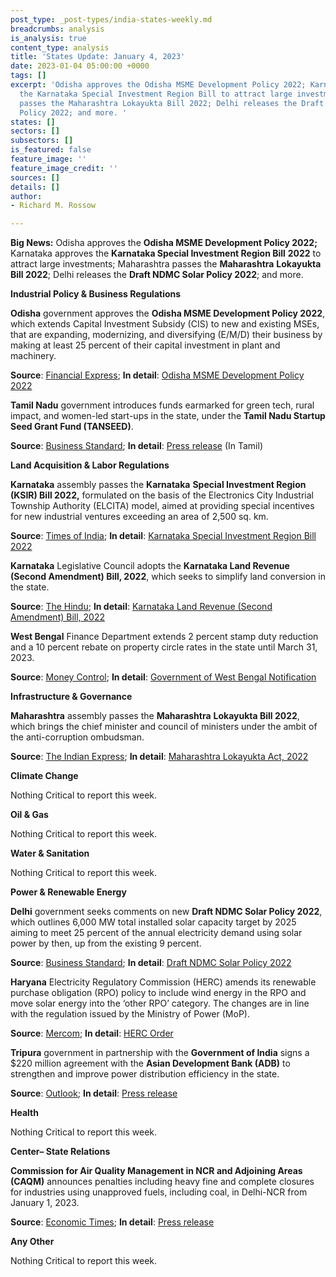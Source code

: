 ```yaml
---
post_type: _post-types/india-states-weekly.md
breadcrumbs: analysis
is_analysis: true
content_type: analysis
title: 'States Update: January 4, 2023'
date: 2023-01-04 05:00:00 +0000
tags: []
excerpt: 'Odisha approves the Odisha MSME Development Policy 2022; Karnataka approves
  the Karnataka Special Investment Region Bill to attract large investments; Maharashtra
  passes the Maharashtra Lokayukta Bill 2022; Delhi releases the Draft NDMC Solar
  Policy 2022; and more. '
states: []
sectors: []
subsectors: []
is_featured: false
feature_image: ''
feature_image_credit: ''
sources: []
details: []
author:
- Richard M. Rossow

---
```

**Big News:** Odisha approves the **Odisha MSME Development Policy 2022;** Karnataka approves the **Karnataka Special Investment Region Bill** **2022** to attract large investments; Maharashtra passes the **Maharashtra** **Lokayukta Bill 2022**; Delhi releases the **Draft NDMC Solar Policy 2022**; and more.

**Industrial Policy & Business Regulations**

**Odisha** government approves the **Odisha MSME Development Policy 2022**, which extends Capital Investment Subsidy (CIS) to new and existing MSEs, that are expanding, modernizing, and diversifying (E/M/D) their business by making at least 25 percent of their capital investment in plant and machinery.

**Source**: [Financial Express](https://www.financialexpress.com/industry/sme/msme-eodb-odisha-govt-announces-a-new-msme-development-policy-2022-prioritises-mses-in-industrial-backward-areas/2929805/); **In detail**: [Odisha MSME Development Policy 2022](https://msme.odisha.gov.in/sites/default/files/2022-12/9678_compressed.pdf)

**Tamil Nadu** government introduces funds earmarked for green tech, rural impact, and women-led start-ups in the state, under the **Tamil Nadu Startup Seed Grant Fund (TANSEED)**.

**Source**: [Business Standard](https://www.business-standard.com/article/economy-policy/tamil-nadu-starts-packages-for-green-tech-rural-impact-women-led-startups-122123000782_1.html); **In detail**: [Press release](https://cms.tn.gov.in/sites/default/files/press_release/pr301222_2392.pdf) (In Tamil)

**Land Acquisition & Labor Regulations**

**Karnataka** assembly passes the **Karnataka** **Special Investment Region (KSIR) Bill 2022,** formulated on the basis of the Electronics City Industrial Township Authority (ELCITA) model, aimed at providing special incentives for new industrial ventures exceeding an area of 2,500 sq. km.

**Source**: [Times of India](https://timesofindia.indiatimes.com/city/bengaluru/assembly-passes-special-investment-region-bill/articleshow/96557797.cms); **In detail**: [Karnataka Special Investment Region Bill 2022](https://www.kla.kar.nic.in/assembly/bills/bill15140_32.pdf)

**Karnataka** Legislative Council adopts the **Karnataka Land Revenue (Second Amendment) Bill, 2022**, which seeks to simplify land conversion in the state.

**Source**: [The Hindu](https://www.thehindu.com/news/national/karnataka/council-adopts-two-bills-on-land-conversion-and-taluks/article66307413.ece); **In detail**: [Karnataka Land Revenue (Second Amendment) Bill, 2022](https://www.kla.kar.nic.in/assembly/bills/bill15140_30.pdf)

**West Bengal** Finance Department extends 2 percent stamp duty reduction and a 10 percent rebate on property circle rates in the state until March 31, 2023.

**Source**: [Money Control](https://www.moneycontrol.com/news/business/west-bengal-govt-extends-2-stamp-duty-reduction-10-circle-rate-rebate-until-march-2023-9782531.html); **In detail**: [Government of West Bengal Notification](https://wbregistration.gov.in/Help/SD_Cir_DoRSR_Order.pdf)

**Infrastructure & Governance**

**Maharashtra** assembly passes the **Maharashtra** **Lokayukta Bill 2022**, which brings the chief minister and council of ministers under the ambit of the anti-corruption ombudsman.

**Source**: [The Indian Express](https://indianexpress.com/article/cities/nagpur/maharashtra-assembly-passes-bill-to-bring-cm-under-lokayukta-ambit-8349650/); **In detail**: [Maharashtra Lokayukta Act, 2022](https://acrobat.adobe.com/id/urn:aaid:sc:VA6C2:412bc965-a3a2-4b1d-99bd-9f0db5bbf3d1)

**Climate Change**

Nothing Critical to report this week.

**Oil & Gas**

Nothing Critical to report this week.

**Water & Sanitation**

Nothing Critical to report this week.

**Power & Renewable Energy**

**Delhi** government seeks comments on new **Draft NDMC Solar Policy 2022**, which outlines 6,000 MW total installed solar capacity target by 2025 aiming to meet 25 percent of the annual electricity demand using solar power by then, up from the existing 9 percent.

**Source**: [Business Standard](https://www.business-standard.com/article/economy-policy/delhi-govt-okays-new-draft-solar-policy-aims-for-25-solar-power-share-122122901407_1.html); **In detail**: [Draft NDMC Solar Policy 2022](https://acrobat.adobe.com/id/urn:aaid:sc:VA6C2:85f26eed-ec02-41bd-8be0-dcbd7b9de96f)

**Haryana** Electricity Regulatory Commission (HERC) amends its renewable purchase obligation (RPO) policy to include wind energy in the RPO and move solar energy into the ‘other RPO’ category. The changes are in line with the regulation issued by the Ministry of Power (MoP).

**Source**: [Mercom](https://mercomindia.com/haryana-notifies-wind-hydro-energy-storage-obligation-until-fy30/); **In detail**: [HERC Order](https://herc.gov.in/WriteReadData/Orders/O20221226.pdf)

**Tripura** government in partnership with the **Government of India** signs a $220 million agreement with the **Asian Development Bank (ADB)** to strengthen and improve power distribution efficiency in the state.

**Source**: [Outlook](https://www.outlookindia.com/business/tripura-signs-rs-2-275-crore-agreement-with-adb-to-improve-power-distribution-network-news-249926); **In detail**: [Press release](https://pib.gov.in/PressReleseDetailm.aspx?PRID=1888423)

**Health**

Nothing Critical to report this week.

**Center– State Relations**

**Commission for Air Quality Management in NCR and Adjoining Areas** **(CAQM)** announces penalties including heavy fine and complete closures for industries using unapproved fuels, including coal, in Delhi-NCR from January 1, 2023.

**Source**: [Economic Times](https://energy.economictimes.indiatimes.com/news/coal/delhi-ncr-industries-using-unapproved-fuels-including-coal-to-be-shut-down-from-jan-1/96583217); **In detail**: [Press release](http://caqm.nic.in/WriteReadData/LINKS/285614c1-f57f-4a38-9cc0-b9a620ef7701.pdf)

**Any Other**

Nothing Critical to report this week.